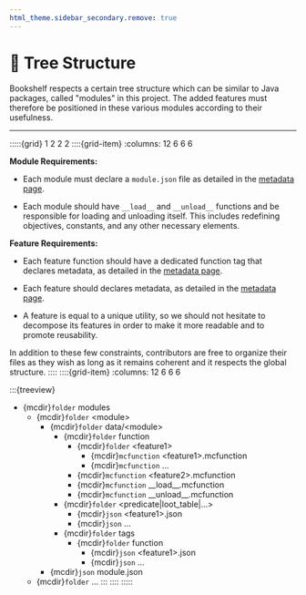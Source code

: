 ```yaml
---
html_theme.sidebar_secondary.remove: true
---
```


# 🌳 Tree Structure

Bookshelf respects a certain tree structure which can be similar to Java packages, called "modules" in this project. The added features must therefore be positioned in these various modules according to their usefulness.

---

:::::{grid} 1 2 2 2
::::{grid-item}
:columns: 12 6 6 6

**Module Requirements:**

- Each module must declare a `module.json` file as detailed in the [metadata page](project:metadata.md).

- Each module should have `__load__` and `__unload__` functions and be responsible for loading and unloading itself. This includes redefining objectives, constants, and any other necessary elements.


**Feature Requirements:**

- Each feature function should have a dedicated function tag that declares metadata, as detailed in the [metadata page](project:metadata.md).

- Each feature should declares metadata, as detailed in the [metadata page](project:metadata.md).

- A feature is equal to a unique utility, so we should not hesitate to decompose its features in order to make it more readable and to promote reusability.

In addition to these few constraints, contributors are free to organize their files as they wish as long as it remains coherent and it respects the global structure.
::::
::::{grid-item}
:columns: 12 6 6 6

:::{treeview}
- {mcdir}`folder` modules
  - {mcdir}`folder` \<module\>
    - {mcdir}`folder` data/\<module\>
      - {mcdir}`folder` function
        - {mcdir}`folder` \<feature1\>
          - {mcdir}`mcfunction` \<feature1\>.mcfunction
          - {mcdir}`mcfunction` ...
        - {mcdir}`mcfunction` \<feature2\>.mcfunction
        - {mcdir}`mcfunction` \_\_load\_\_.mcfunction
        - {mcdir}`mcfunction` \_\_unload\_\_.mcfunction
      - {mcdir}`folder` \<predicate|loot_table|...\>
        - {mcdir}`json` \<feature1\>.json
        - {mcdir}`json` ...
      - {mcdir}`folder` tags
        - {mcdir}`folder` function
          - {mcdir}`json` \<feature1\>.json
          - {mcdir}`json` ...
    - {mcdir}`json` module.json
  - {mcdir}`folder` ...
:::
::::
:::::
